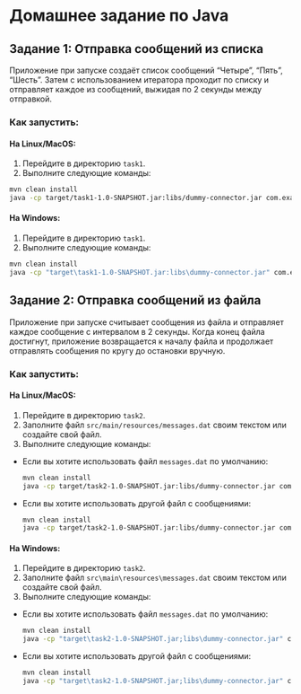 # Домашнее задание по Java

## Задание 1: Отправка сообщений из списка
Приложение при запуске создаёт список сообщений “Четыре”, “Пять”, “Шесть”. Затем с использованием итератора проходит по списку и отправляет каждое из сообщений, выжидая по 2 секунды между отправкой.

### Как запустить:
#### На Linux/MacOS:
1. Перейдите в директорию `task1`.
2. Выполните следующие команды:
  ```bash
  mvn clean install
  java -cp target/task1-1.0-SNAPSHOT.jar:libs/dummy-connector.jar com.example.App
  ```
#### На Windows:
1. Перейдите в директорию `task1`.
2. Выполните следующие команды:
  ```bash
  mvn clean install
  java -cp "target\task1-1.0-SNAPSHOT.jar:libs\dummy-connector.jar" com.example.App
  ```

## Задание 2: Отправка сообщений из файла
Приложение при запуске считывает сообщения из файла и отправляет каждое сообщение с интервалом в 2 секунды. Когда конец файла достигнут, приложение возвращается к началу файла и продолжает отправлять сообщения по кругу до остановки вручную.

### Как запустить:

#### На Linux/MacOS:
1. Перейдите в директорию `task2`.
2. Заполните файл `src/main/resources/messages.dat` своим текстом или создайте свой файл.
3. Выполните следующие команды:
  - Если вы хотите использовать файл `messages.dat` по умолчанию:
    ```bash
    mvn clean install
    java -cp target/task2-1.0-SNAPSHOT.jar:libs/dummy-connector.jar com.example.App
    ```
  - Если вы хотите использовать другой файл с сообщениями:
    ```bash
    mvn clean install
    java -cp target/task2-1.0-SNAPSHOT.jar:libs/dummy-connector.jar com.example.App /путь/к/вашему/файлу
    ```

#### На Windows:
1. Перейдите в директорию `task2`.
2. Заполните файл `src\main\resources\messages.dat` своим текстом или создайте свой файл.
3. Выполните следующие команды:
  - Если вы хотите использовать файл `messages.dat` по умолчанию:
    ```cmd
    mvn clean install
    java -cp "target\task2-1.0-SNAPSHOT.jar;libs\dummy-connector.jar" com.example.App
    ```
  - Если вы хотите использовать другой файл с сообщениями:
    ```cmd
    mvn clean install
    java -cp "target\task2-1.0-SNAPSHOT.jar;libs\dummy-connector.jar" com.example.App "C:\путь\к\вашему\файлу"
    ```
